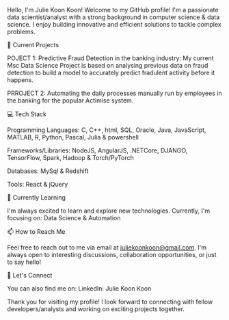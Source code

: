 Hello, I'm Julie Koon Koon!
Welcome to my GitHub profile! I'm a passionate data scientist/analyst with a strong background in computer science & data science. I enjoy building innovative and efficient solutions to tackle complex problems.

🔭 Current Projects

POJECT 1: Predictive Fraud Detection in the banking industry: My current Msc Data Science Project is based on analysing previous data on fraud detection to build a model to accurately predict fradulent activity before it happens.

PRROJECT 2: Automating the daily processes manually run by employees in the banking for the popular Actimise system.


💻 Tech Stack

Programming Languages: C, C++, html, SQL, Oracle, Java, JavaScript, MATLAB, R, Python, Pascal, Julia & powershell

Frameworks/Libraries: NodeJS, AngularJS, .NETCore, DJANGO, TensorFlow, Spark, Hadoop & Torch/PyTorch

Databases: MySql & Redshift

Tools: React & jQuery


🌱 Currently Learning

I'm always excited to learn and explore new technologies. Currently, I'm focusing on: Data Science & Automation


📫 How to Reach Me

Feel free to reach out to me via email at juliekoonkoon@gmail.com. I'm always open to interesting discussions, collaboration opportunities, or just to say hello!


🤝 Let's Connect

You can also find me on: LinkedIn: Julie Koon Koon


Thank you for visiting my profile! I look forward to connecting with fellow developers/analysts and working on exciting projects together.

